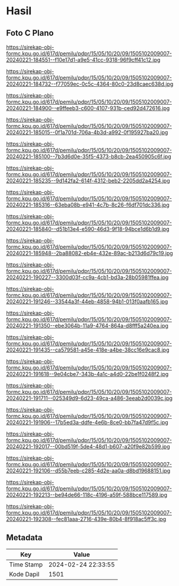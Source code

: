 # Hasil

## Foto C Plano

https://sirekap-obj-formc.kpu.go.id/617d/pemilu/pdpr/15/05/10/20/09/1505102009007-20240221-184551--f10e17d1-a9e5-41cc-9318-96f9cff41c12.jpg

https://sirekap-obj-formc.kpu.go.id/617d/pemilu/pdpr/15/05/10/20/09/1505102009007-20240221-184732--f77059ec-0c5c-4364-80c0-23d8caec638d.jpg

https://sirekap-obj-formc.kpu.go.id/617d/pemilu/pdpr/15/05/10/20/09/1505102009007-20240221-184900--e9ffeeb3-c600-4107-931b-ced92d472616.jpg

https://sirekap-obj-formc.kpu.go.id/617d/pemilu/pdpr/15/05/10/20/09/1505102009007-20240221-185015--0f1a701d-706a-4b3d-a992-0f195927ba20.jpg

https://sirekap-obj-formc.kpu.go.id/617d/pemilu/pdpr/15/05/10/20/09/1505102009007-20240221-185100--7b3d6d0e-35f5-4373-b8cb-2ea450905c6f.jpg

https://sirekap-obj-formc.kpu.go.id/617d/pemilu/pdpr/15/05/10/20/09/1505102009007-20240221-185235--9d142fa2-614f-4312-beb2-2205dd2a4254.jpg

https://sirekap-obj-formc.kpu.go.id/617d/pemilu/pdpr/15/05/10/20/09/1505102009007-20240221-185316--63eba08b-e941-4c7b-8c26-f6df701dc336.jpg

https://sirekap-obj-formc.kpu.go.id/617d/pemilu/pdpr/15/05/10/20/09/1505102009007-20240221-185840--d51b13e4-e590-46d3-9f18-94bce1d6b1d9.jpg

https://sirekap-obj-formc.kpu.go.id/617d/pemilu/pdpr/15/05/10/20/09/1505102009007-20240221-185948--2ba88082-eb4e-432e-89ac-b213d6d79c19.jpg

https://sirekap-obj-formc.kpu.go.id/617d/pemilu/pdpr/15/05/10/20/09/1505102009007-20240221-190227--3300d03f-cc9a-4cb1-bd3a-28b05981ffea.jpg

https://sirekap-obj-formc.kpu.go.id/617d/pemilu/pdpr/15/05/10/20/09/1505102009007-20240221-191246--33544a3f-44eb-4858-94b1-013f0aafb165.jpg

https://sirekap-obj-formc.kpu.go.id/617d/pemilu/pdpr/15/05/10/20/09/1505102009007-20240221-191350--ebe3064b-11a9-4764-864a-d8fff5a240ea.jpg

https://sirekap-obj-formc.kpu.go.id/617d/pemilu/pdpr/15/05/10/20/09/1505102009007-20240221-191435--ca579581-a45e-418e-a4be-38cc16e9cac8.jpg

https://sirekap-obj-formc.kpu.go.id/617d/pemilu/pdpr/15/05/10/20/09/1505102009007-20240221-191618--9e04cbe7-343b-4a1c-a4d0-22be1f0248f2.jpg

https://sirekap-obj-formc.kpu.go.id/617d/pemilu/pdpr/15/05/10/20/09/1505102009007-20240221-191711--025349d9-6d23-49ca-a486-3eeab2d0039c.jpg

https://sirekap-obj-formc.kpu.go.id/617d/pemilu/pdpr/15/05/10/20/09/1505102009007-20240221-191906--17b5ed3a-ddfe-4e6b-8ce0-bb7fa47d9f5c.jpg

https://sirekap-obj-formc.kpu.go.id/617d/pemilu/pdpr/15/05/10/20/09/1505102009007-20240221-192017--00bd519f-5de4-48d1-b607-a20f9e82b599.jpg

https://sirekap-obj-formc.kpu.go.id/617d/pemilu/pdpr/15/05/10/20/09/1505102009007-20240221-192106--d55b7eeb-c285-4d2e-aa0a-d8bd19688151.jpg

https://sirekap-obj-formc.kpu.go.id/617d/pemilu/pdpr/15/05/10/20/09/1505102009007-20240221-192213--be94de66-118c-4196-a59f-588bce117589.jpg

https://sirekap-obj-formc.kpu.go.id/617d/pemilu/pdpr/15/05/10/20/09/1505102009007-20240221-192308--fec81aaa-2716-439e-80b4-8f918ac5ff3c.jpg


## Metadata

| Key        | Value               |
| ---------- | ------------------- |
| Time Stamp | 2024-02-24 22:33:55 |
| Kode Dapil | 1501                |



